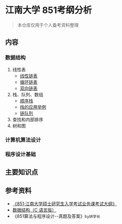 # 江南大学 851考纲分析

> 本仓库仅用于个人备考资料整理

## 内容

### 数据结构

1. 线性表
   - [线性链表](structs/1_LineList.c)
   - [循环链表](structs/1_CircList.c)
   - [双向链表](structs/1_DoubList.c)
2. 栈、队列、数组
   - [顺序栈](structs/2_SeqStack.c)
   - [栈的应用举例](structs/2_Usage_Stack.c)
   - [链队列](structs/2_LinkQueue.c)
3. 查找和内部排序
4. 树和图

### 计算机算法设计

### 程序设计基础

## 主要知识点

## 参考资料

- [《851·江南大学硕士研究生入学考试业务课考试大纲》](docs/2024_851.pdf)
- [数据结构（C 语言版）](docs/数据结构(C语言).pdf)
- 《851算法与程序设计--真题及答案》`by研学长`
